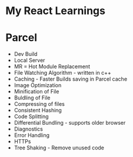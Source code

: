 # My React Learnings


# Parcel
- Dev Build
- Local Server
- MR = Hot Module Replacement
- File Watching Algorithm - written in c++
- Caching - Faster Builds saving in Parcel cache
- Image Optimization
- Minification of File
- Buldling of File
- Compressing of files
- Consistent Hashing
- Code Splitting
- Differential Bundling - supports older browser
- Diagnostics
- Error Handling
- HTTPs
- Tree Shaking - Remove unused code
